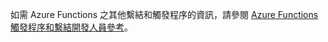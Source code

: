 如需 Azure Functions 之其他繫結和觸發程序的資訊，請參閱 [Azure Functions 觸發程序和繫結開發人員參考](../articles/azure-functions/functions-triggers-bindings.md)。

